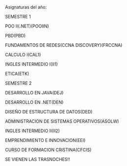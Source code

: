 Asignaturas del año:

SEMESTRE 1

POO II(.NET)(POOIIN)

PBD(PBD)

FUNDAMENTOS DE REDES(CCNA DISCOVERY)(FRCCNA)

CALCULO I(CAL1)

INGLES INTERMEDIO I(II1)

ETICA(ETK)



SEMESTRE 2

DESARROLLO EN JAVA(DEJ)

DESARROLLO EN .NET(DEN)

DISEÑO DE ESTRUCTURA DE DATOS(DED)

ADMINISTRACION DE SISTEMAS OPERATIVOS(ASOLW)

INGLES INTERMEDIO II(II2)

EMPRENDIMIENTO E INNOVACION(EEI)

CURSO DE FORMACION CRISTINA(CFCIS)



SE VIENEN LAS TRASNOCHES!!
